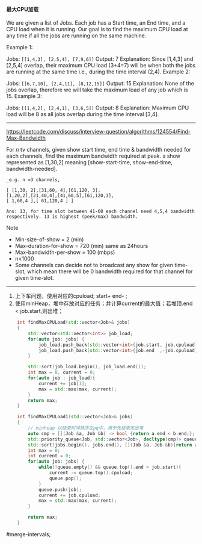 #### 最大CPU加载
We are given a list of Jobs. Each job has a Start time, an End time, and a CPU load when it is running. Our goal is to find the maximum CPU load at any time if all the jobs are running on the same machine.

Example 1:

Jobs: `[[1,4,3], [2,5,4], [7,9,6]]`
Output: 7
Explanation: Since [1,4,3] and [2,5,4] overlap, their maximum CPU load (3+4=7) will be when both the
jobs are running at the same time i.e., during the time interval (2,4).
Example 2:

Jobs: `[[6,7,10], [2,4,11], [8,12,15]]`
Output: 15
Explanation: None of the jobs overlap, therefore we will take the maximum load of any job which is 15.
Example 3:

Jobs: `[[1,4,2], [2,4,1], [3,6,5]]`
Output: 8
Explanation: Maximum CPU load will be 8 as all jobs overlap during the time interval [3,4].

---
https://leetcode.com/discuss/interview-question/algorithms/124554/Find-Max-Bandwidth


For _n_ tv channels, given show start time, end time & bandwidth needed for each channels, find the maximum bandwidth required at peak. a show represented as [1,30,2] meaning [show-start-time, show-end-time, bandwidth-needed].
```
_e.g. n =3 channels,

[ [1,30, 2],[31,60, 4],[61,120, 3],
[1,20,2],[21,40,4],[41,60,5],[61,120,3],
[ 1,60,4 ],[ 61,120,4 ] ]

Ans: 13, for time slot between 41-60 each channel need 4,5,4 bandwidth respectively. 13 is highest (peek/max) bandwidth.
```
Note

-   Min-size-of-show = 2 (min)
-   Max-duration-for-show = 720 (min) same as 24hours
-   Max-bandwidth-per-show = 100 (mbps)
-   n<1000
-   Some channels can decide not to broadcast any show for given time-slot, which mean there will be 0 bandwidth required for that channel for given time-slot.
---- ----
1. 上下车问题，使用对应的cpuload; start+ end- ;
2. 使用minHeap，堆中存放对应的任务；并计算current的最大值；若堆顶.end < job.start,则出堆；
```cpp
    int findMaxCPULoad(std::vector<Job>& jobs)
    {
        std::vector<std::vector<int>> job_load;
        for(auto job: jobs) {
            job_load.push_back(std::vector<int>{job.start, job.cpuload});
            job_load.push_back(std::vector<int>{job.end  ,-job.cpuload});
        }

        std::sort(job_load.begin(), job_load.end());
        int max = 0, current = 0;
        for(auto job : job_load){
            current += job[1];
            max = std::max(max, current);
        }
        return max;
	}
 ```


```cpp
    int findMaxCPULoad1(std::vector<Job>& jobs)
    {
        // minheap 以结束时间排序在pq中，用于先结束先出堆
        auto cmp = [](Job &a, Job &b) -> bool {return a.end < b.end;};
        std::priority_queue<Job, std::vector<Job>, decltype(cmp)> queue(cmp);
        std::sort(jobs.begin(), jobs.end(), [](Job &a, Job &b){return a.start < b.start;});
        int max = 0;
        int current = 0;
        for(auto job: jobs) {
            while(!queue.empty() && queue.top().end < job.start){
                current -= queue.top().cpuload;
                queue.pop();
            }
            queue.push(job);
            current += job.cpuload;
            max = std::max(max, current);
        }

        return max;
    }
```
#merge-intervals;
